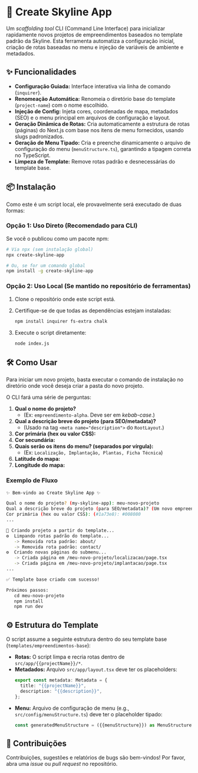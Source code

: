 # 🚀 Create Skyline App

Um *scaffolding tool* CLI (Command Line Interface) para inicializar rapidamente novos projetos de empreendimentos baseados no template padrão da Skyline. Esta ferramenta automatiza a configuração inicial, criação de rotas baseadas no menu e injeção de variáveis de ambiente e metadados.

## ✨ Funcionalidades

  * **Configuração Guiada:** Interface interativa via linha de comando (`inquirer`).
  * **Renomeação Automática:** Renomeia o diretório base do template (`project-name`) com o nome escolhido.
  * **Injeção de Config:** Injeta cores, coordenadas de mapa, metadados (SEO) e o menu principal em arquivos de configuração e layout.
  * **Geração Dinâmica de Rotas:** Cria automaticamente a estrutura de rotas (páginas) do Next.js com base nos itens de menu fornecidos, usando slugs padronizados.
  * **Geração de Menu Tipado:** Cria e preenche dinamicamente o arquivo de configuração do menu (`menuStructure.ts`), garantindo a tipagem correta no TypeScript.
  * **Limpeza de Template:** Remove rotas padrão e desnecessárias do template base.

## 📦 Instalação

Como este é um script local, ele provavelmente será executado de duas formas:

### Opção 1: Uso Direto (Recomendado para CLI)

Se você o publicou como um pacote npm:

```bash
# Via npx (sem instalação global)
npx create-skyline-app

# Ou, se for um comando global
npm install -g create-skyline-app
```

### Opção 2: Uso Local (Se mantido no repositório de ferramentas)

1.  Clone o repositório onde este script está.

2.  Certifique-se de que todas as dependências estejam instaladas:

    ```bash
    npm install inquirer fs-extra chalk
    ```

3.  Execute o script diretamente:

    ```bash
    node index.js
    ```

## 🛠️ Como Usar

Para iniciar um novo projeto, basta executar o comando de instalação no diretório onde você deseja criar a pasta do novo projeto.

O CLI fará uma série de perguntas:

1.  **Qual o nome do projeto?**
      * (Ex: `empreendimento-alpha`. Deve ser em *kebab-case*.)
2.  **Qual a descrição breve do projeto (para SEO/metadata)?**
      * (Usado na tag `<meta name="description">` do `RootLayout`.)
3.  **Cor primária (hex ou valor CSS):**
4.  **Cor secundária:**
5.  **Quais serão os itens do menu? (separados por vírgula):**
      * (Ex: `Localização, Implantação, Plantas, Ficha Técnica`)
6.  **Latitude do mapa:**
7.  **Longitude do mapa:**

### Exemplo de Fluxo

```bash
✨ Bem-vindo ao Create Skyline App ✨

Qual o nome do projeto? (my-skyline-app): meu-novo-projeto
Qual a descrição breve do projeto (para SEO/metadata)? (Um novo empreendimento...): O melhor empreendimento da região.
Cor primária (hex ou valor CSS): (#1a73e8): #008080
...

📁 Criando projeto a partir do template...
⚙️  Limpando rotas padrão do template...
   -> Removida rota padrão: about/
   -> Removida rota padrão: contact/
⚙️  Criando novas páginas do submenu...
   -> Criada página em /meu-novo-projeto/localizacao/page.tsx
   -> Criada página em /meu-novo-projeto/implantacao/page.tsx
...

✅ Template base criado com sucesso!

Próximos passos:
   cd meu-novo-projeto
   npm install
   npm run dev
```

## ⚙️ Estrutura do Template

O script assume a seguinte estrutura dentro do seu template base (`templates/empreendimentos-base`):

  * **Rotas:** O script limpa e recria rotas dentro de `src/app/{{projectName}}/*`.
  * **Metadados:** Arquivo `src/app/layout.tsx` deve ter os placeholders:
    ```typescript
    export const metadata: Metadata = {
      title: "{{projectName}}",
      description: "{{description}}",
    };
    ```
  * **Menu:** Arquivo de configuração de menu (e.g., `src/config/menuStructure.ts`) deve ter o placeholder tipado:
    ```typescript
    const generatedMenuStructure = ({{menuStructure}}) as MenuStructureType[];
    ```

## 🤝 Contribuições

Contribuições, sugestões e relatórios de bugs são bem-vindos\! Por favor, abra uma *issue* ou *pull request* no repositório.
